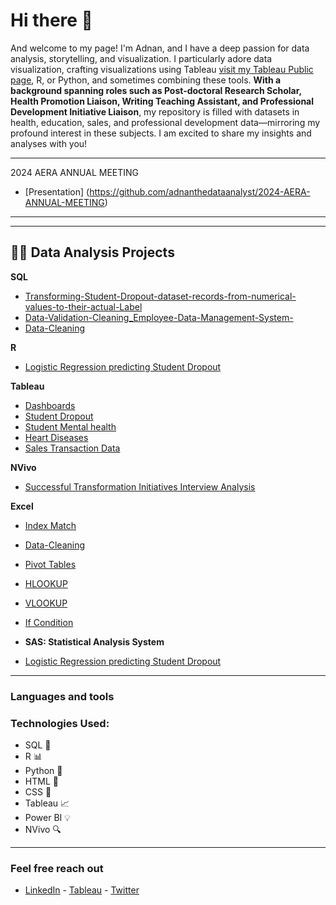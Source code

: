 <h1>Hi there 👋 </h1>


And welcome to my page! I'm Adnan, and I have a deep passion for data analysis, storytelling, and visualization. I particularly adore data visualization, crafting visualizations using Tableau  [visit my Tableau Public page](https://public.tableau.com/app/profile/adnan.mayof/vizzes), R, or Python, and sometimes combining these tools. **With a background spanning roles such as Post-doctoral Research Scholar, Health Promotion Liaison, Writing Teaching Assistant, and Professional Development Initiative Liaison**, my repository is filled with datasets in health, education, sales, and professional development data—mirroring my profound interest in these subjects. I am excited to share my insights and analyses with you! 

---
2024 AERA ANNUAL MEETING
- [Presentation] (https://github.com/adnanthedataanalyst/2024-AERA-ANNUAL-MEETING)
---


---
<h2> 👨‍💻 Data Analysis Projects </h2>

<b> SQL </b>
  - [Transforming-Student-Dropout-dataset-records-from-numerical-values-to-their-actual-Label](https://github.com/adnanthedataanalyst/SQL_Transforming-Student-Dropout-dataset-records-from-numerical-values-to-their-actual-Label)
  - [Data-Validation-Cleaning_Employee-Data-Management-System-](https://github.com/adnanthedataanalyst/SQL-Data-Validation-Cleaning_Employee-Data-Management-System-)
  - [Data-Cleaning](https://github.com/adnanthedataanalyst/SQL-Data-Cleaning)

<b> R </b>
  -  [Logistic Regression predicting Student Dropout](https://github.com/adnanthedataanalyst/Logistic-Regression-predicting-Student-Dropout)

<b> Tableau </b>
 - [Dashboards](https://public.tableau.com/app/profile/adnan.mayof/vizzes)
 - [Student Dropout](https://public.tableau.com/app/profile/adnan.mayof/viz/StudentDropout/Dashboard1)
 - [Student Mental health](https://public.tableau.com/app/profile/adnan.mayof/viz/StudentMentalhealth_17049246093570/Dashboard2)
 - [Heart Diseases](https://public.tableau.com/app/profile/adnan.mayof/viz/HeartDiseases_17048449495930/Dashboard1)
 - [Sales Transaction Data](https://public.tableau.com/app/profile/adnan.mayof/viz/FirstReport_17043083364620/Dashboard1)

<b> NVivo </b>
 - [Successful Transformation Initiatives Interview Analysis](https://github.com/adnanthedataanalyst/NVivo_Successful-Transformation-Initiatives-Interview-Analysis)

 
<b> Excel </b>
 - [Index Match](https://github.com/adnanthedataanalyst/Excel_Index-Match)
 - [Data-Cleaning](https://github.com/adnanthedataanalyst/Excel-Data-Cleaning)
 - [Pivot Tables](https://github.com/adnanthedataanalyst/Excel_Pivot_Tables)
 - [HLOOKUP](https://github.com/adnanthedataanalyst/Excel_HLOOKUP)
 - [VLOOKUP](https://github.com/adnanthedataanalyst/Excel_VLOOKUP)
 - [If Condition](https://github.com/adnanthedataanalyst/Excel_IF-Condition)

 - <b> SAS: Statistical Analysis System </b>
  -  [Logistic Regression predicting Student Dropout](https://github.com/adnanthedataanalyst/SAS_Binary-Logistic-Regression/tree/main)
---

### Languages and tools
### Technologies Used:
- SQL :file_folder:
- R :bar_chart:
- Python :snake:
- HTML :page_with_curl:
- CSS :art:
- Tableau :chart_with_upwards_trend:
- Power BI :bulb:
- NVivo :mag:
---
 

### Feel free reach out
- [LinkedIn](https://www.linkedin.com/in/adnanmayof/) - [Tableau](https://public.tableau.com/app/profile/adnan.mayof/vizzes)  - [Twitter](https://twitter.com/adnanmayof)




 




 



